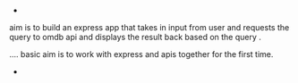 * 

aim is to build an express app that takes in input from user and 
requests the query to omdb api and displays the result back based on the 
query . 

.... basic aim is to work with express and apis together for the first time.

*